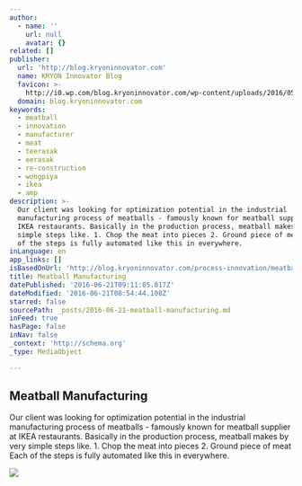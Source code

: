 ```yaml
---
author:
  - name: ''
    url: null
    avatar: {}
related: []
publisher:
  url: 'http://blog.kryoninnovator.com'
  name: KRYON Innovator Blog
  favicon: >-
    http://i0.wp.com/blog.kryoninnovator.com/wp-content/uploads/2016/05/cropped-KRYON_LOGO_Final-02.jpg?fit=192%2C192
  domain: blog.kryoninnovator.com
keywords:
  - meatball
  - innovation
  - manufacturer
  - meat
  - teerasak
  - eerasak
  - re-construction
  - wongpiya
  - ikea
  - amp
description: >-
  Our client was looking for optimization potential in the industrial
  manufacturing process of meatballs - famously known for meatball supplier at
  IKEA restaurants. Basically in the production process, meatball makes by very
  simple steps like. 1. Chop the meat into pieces 2. Ground piece of meat Each
  of the steps is fully automated like this in everywhere.
inLanguage: en
app_links: []
isBasedOnUrl: 'http://blog.kryoninnovator.com/process-innovation/meatball-manufacturing/'
title: Meatball Manufacturing
datePublished: '2016-06-21T09:11:05.817Z'
dateModified: '2016-06-21T08:54:44.108Z'
starred: false
sourcePath: _posts/2016-06-21-meatball-manufacturing.md
inFeed: true
hasPage: false
inNav: false
_context: 'http://schema.org'
_type: MediaObject

---
```

<article style=""><h1>Meatball Manufacturing</h1><p>Our client was looking for optimization potential in the industrial manufacturing process of meatballs - famously known for meatball supplier at IKEA restaurants. Basically in the production process, meatball makes by very simple steps like. 1. Chop the meat into pieces 2. Ground piece of meat Each of the steps is fully automated like this in everywhere.</p><img src="http://blog.kryoninnovator.com/wp-content/uploads/2016/05/meatball.jpg" /></article>